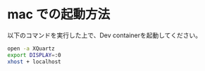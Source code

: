 # mac での起動方法

以下のコマンドを実行した上で、Dev containerを起動してください。

```zsh
open -a XQuartz
export DISPLAY=:0
xhost + localhost
```
